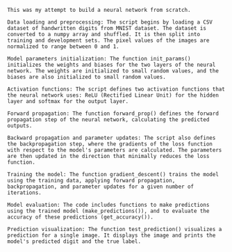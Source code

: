     This was my attempt to build a neural network from scratch. 
        
    Data loading and preprocessing: The script begins by loading a CSV dataset of handwritten digits from MNIST dataset. The dataset is converted to a numpy array and shuffled. It is then split into training and development sets. The pixel values of the images are normalized to range between 0 and 1.

    Model parameters initialization: The function init_params() initializes the weights and biases for the two layers of the neural network. The weights are initialized to small random values, and the biases are also initialized to small random values.

    Activation functions: The script defines two activation functions that the neural network uses: ReLU (Rectified Linear Unit) for the hidden layer and softmax for the output layer.

    Forward propagation: The function forward_prop() defines the forward propagation step of the neural network, calculating the predicted outputs.

    Backward propagation and parameter updates: The script also defines the backpropagation step, where the gradients of the loss function with respect to the model's parameters are calculated. The parameters are then updated in the direction that minimally reduces the loss function.

    Training the model: The function gradient_descent() trains the model using the training data, applying forward propagation, backpropagation, and parameter updates for a given number of iterations.

    Model evaluation: The code includes functions to make predictions using the trained model (make_predictions()), and to evaluate the accuracy of these predictions (get_accuracy()).

    Prediction visualization: The function test_prediction() visualizes a prediction for a single image. It displays the image and prints the model's predicted digit and the true label.
